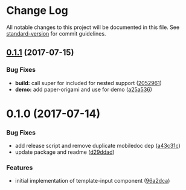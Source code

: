 # Change Log

All notable changes to this project will be documented in this file. See [standard-version](https://github.com/conventional-changelog/standard-version) for commit guidelines.

<a name="0.1.1"></a>
## [0.1.1](https://github.com/knownasilya/ember-template-input/compare/v0.1.0...v0.1.1) (2017-07-15)


### Bug Fixes

* **build:** call super for included for nested support ([2052961](https://github.com/knownasilya/ember-template-input/commit/2052961))
* **demo:** add paper-origami and use for demo ([a25a536](https://github.com/knownasilya/ember-template-input/commit/a25a536))



<a name="0.1.0"></a>
# 0.1.0 (2017-07-14)


### Bug Fixes

* add release script and remove duplicate mobiledoc dep ([a43c31c](https://github.com/knownasilya/ember-template-input/commit/a43c31c))
* update package and readme ([d29ddad](https://github.com/knownasilya/ember-template-input/commit/d29ddad))


### Features

* initial implementation of template-input component ([96a2dca](https://github.com/knownasilya/ember-template-input/commit/96a2dca))
